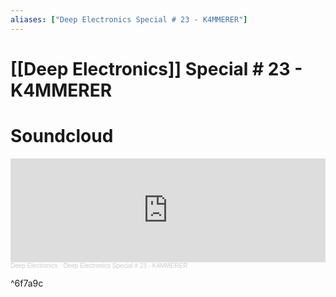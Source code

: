 ```yaml
---
aliases: ["Deep Electronics Special # 23 - K4MMERER"]
---
```


# [[Deep Electronics]] Special # 23 - K4MMERER

# Soundcloud

<iframe width="100%" height="166" scrolling="no" frameborder="no" allow="autoplay" src="https://w.soundcloud.com/player/?url=https%3A//api.soundcloud.com/tracks/985483693&color=%23ff5500&auto_play=false&hide_related=false&show_comments=true&show_user=true&show_reposts=false&show_teaser=true"></iframe><div style="font-size: 10px; color: #cccccc;line-break: anywhere;word-break: normal;overflow: hidden;white-space: nowrap;text-overflow: ellipsis; font-family: Interstate,Lucida Grande,Lucida Sans Unicode,Lucida Sans,Garuda,Verdana,Tahoma,sans-serif;font-weight: 100;"><a href="https://soundcloud.com/deep_electronic" title="Deep Electronics" target="_blank" style="color: #cccccc; text-decoration: none;">Deep Electronics</a> · <a href="https://soundcloud.com/deep_electronic/deep-electronics-special-23-k4mmerer" title="Deep Electronics Special # 23 - K4MMERER" target="_blank" style="color: #cccccc; text-decoration: none;">Deep Electronics Special # 23 - K4MMERER</a></div>

^6f7a9c
